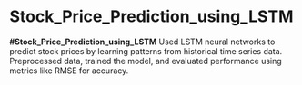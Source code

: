 # Stock_Price_Prediction_using_LSTM
**#Stock_Price_Prediction_using_LSTM**   Used LSTM neural networks to predict stock prices by learning patterns from historical time series data. Preprocessed data, trained the model, and evaluated performance using metrics like RMSE for accuracy.
